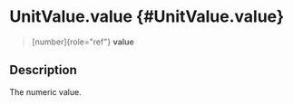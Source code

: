 UnitValue.value {#UnitValue.value}
===============

> [number]{role="ref"} **value**

Description
-----------

The numeric value.
